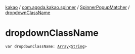 [kakao](../../index.md) / [com.agoda.kakao.spinner](../index.md) / [SpinnerPopupMatcher](index.md) / [dropdownClassName](./dropdown-class-name.md)

# dropdownClassName

`var dropdownClassName: `[`Array`](https://kotlinlang.org/api/latest/jvm/stdlib/kotlin/-array/index.html)`<`[`String`](https://kotlinlang.org/api/latest/jvm/stdlib/kotlin/-string/index.html)`>`